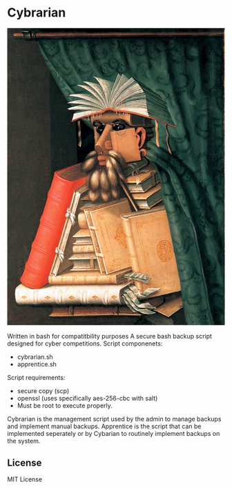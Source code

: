 # Cybrarian
![cybary](img/librarian.jpg)

Written in bash for compatitbility purposes
A secure bash backup script designed for cyber competitions.
Script componenets:
- cybrarian.sh
- apprentice.sh

Script requirements:
- secure copy (scp)
- openssl (uses specifically aes-256-cbc with salt)
- Must be root to execute properly.


Cybrarian is the management script used by the admin to manage backups and implement manual backups.
Apprentice is the script that can be implemented seperately or by Cybarian to routinely implement backups on the system.

## License
MIT License
